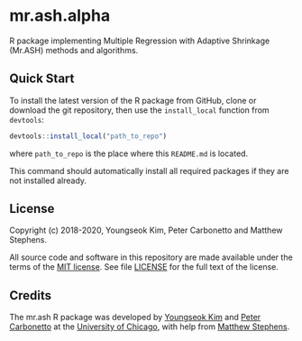 # mr.ash.alpha

R package implementing Multiple Regression with Adaptive Shrinkage (Mr.ASH) methods and
algorithms.

## Quick Start

To install the latest version of the R package from GitHub, clone or
download the git repository, then use the `install_local` function from
`devtools`:

```r
devtools::install_local("path_to_repo")
```

where `path_to_repo` is the place where this `README.md` is located.

This command should automatically install all required packages if
they are not installed already.

## License

Copyright (c) 2018-2020, Youngseok Kim, Peter Carbonetto and Matthew
Stephens.

All source code and software in this repository are made available
under the terms of the [MIT license][mit-license]. See
file [LICENSE](LICENSE) for the full text of the license.

## Credits

The mr.ash R package was developed by [Youngseok Kim][youngseok] and
[Peter Carbonetto][peter] at the [University of Chicago][uchicago],
with help from [Matthew Stephens][matthew].

[mit-license]: https://opensource.org/licenses/mit-license.html
[devtools]: https://github.com/r-lib/devtools
[uchicago]: https://www.uchicago.edu
[youngseok]: https://github.com/youngseok-kim
[peter]: https://pcarbo.github.io
[matthew]: http://stephenslab.uchicago.edu
